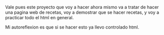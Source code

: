 Vale pues este proyecto que voy a hacer ahora mismo va a tratar de hacer una pagina web de recetas, voy a demostrar que se hacer recetas, y voy a practicar todo el html en general.

Mi autoreflexion es que si se hacer esto ya llevo controlado html.